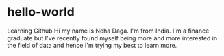 # hello-world
Learning Github
Hi my name is Neha Daga. I'm from India. I'm a finance graduate but I've recently found myself being more and more interested in the field of data and hence I'm trying my best to learn more.
